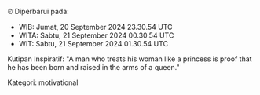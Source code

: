 ⏰ Diperbarui pada:
- WIB: Jumat, 20 September 2024 23.30.54 UTC
- WITA: Sabtu, 21 September 2024 00.30.54 UTC
- WIT: Sabtu, 21 September 2024 01.30.54 UTC

Kutipan Inspiratif:
"A man who treats his woman like a princess is proof that he has been born and raised in the arms of a queen."


Kategori: motivational

